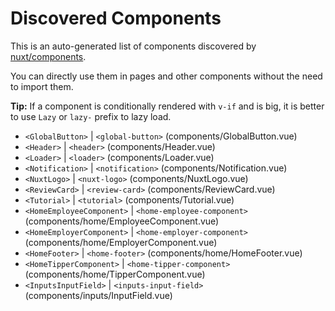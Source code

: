 # Discovered Components

This is an auto-generated list of components discovered by [nuxt/components](https://github.com/nuxt/components).

You can directly use them in pages and other components without the need to import them.

**Tip:** If a component is conditionally rendered with `v-if` and is big, it is better to use `Lazy` or `lazy-` prefix to lazy load.

- `<GlobalButton>` | `<global-button>` (components/GlobalButton.vue)
- `<Header>` | `<header>` (components/Header.vue)
- `<Loader>` | `<loader>` (components/Loader.vue)
- `<Notification>` | `<notification>` (components/Notification.vue)
- `<NuxtLogo>` | `<nuxt-logo>` (components/NuxtLogo.vue)
- `<ReviewCard>` | `<review-card>` (components/ReviewCard.vue)
- `<Tutorial>` | `<tutorial>` (components/Tutorial.vue)
- `<HomeEmployeeComponent>` | `<home-employee-component>` (components/home/EmployeeComponent.vue)
- `<HomeEmployerComponent>` | `<home-employer-component>` (components/home/EmployerComponent.vue)
- `<HomeFooter>` | `<home-footer>` (components/home/HomeFooter.vue)
- `<HomeTipperComponent>` | `<home-tipper-component>` (components/home/TipperComponent.vue)
- `<InputsInputField>` | `<inputs-input-field>` (components/inputs/InputField.vue)
